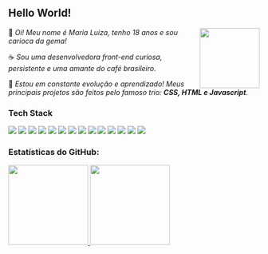 <h2>Hello World! <img src ="https://media4.giphy.com/media/v1.Y2lkPTc5MGI3NjExa2xndGRld3ZjZXVlMGZ1NWZxejdvbDFmdHFya2xydzFvd2huNm85NCZlcD12MV9pbnRlcm5hbF9naWZfYnlfaWQmY3Q9cw/ZCM2FuiUVflBu/giphy.gif" style="width:30px;height:0" /></h2>
 <img align=right src="https://media.giphy.com/media/cJOaRkaZwxgYHkIueW/giphy.gif?cid=ecf05e479hudhixsgimm5dhiy0eqmxua025axdwny0z2ua75&ep=v1_stickers_related&rid=giphy.gif&ct=s" style="height:120px"/>

  <p>👾 <em>Oi! Meu nome é Maria Luiza, tenho 18 anos e sou carioca da gema! </em> </p> 
  <p>☕ <em>Sou uma desenvolvedora front-end curiosa, persistente e uma amante do café brasileiro. </em> </p>
  <p>🐾 <em> Estou em constante evolução e aprendizado! Meus principais projetos são feitos pelo famoso trio: <b>CSS, HTML e Javascript</b>. </em> </p>

### Tech Stack <img src ="https://media0.giphy.com/media/v1.Y2lkPTc5MGI3NjExZjZtd3Z5emRwem4zdTk3Znc5Z3hobHZoYXQ3NnBpdjRubXNmejRyNyZlcD12MV9pbnRlcm5hbF9naWZfYnlfaWQmY3Q9cw/fx2p5nnbfKfNY0wfdE/giphy.gif" style="width:30px;height:0" />

<div>
<img src="https://img.shields.io/badge/javascript-%23323330.svg?style=for-the-badge&logo=javascript&logoColor=%23F7DF1E">
<img src="https://img.shields.io/badge/html5-%23E34F26.svg?style=for-the-badge&logo=html5&logoColor=white">
 <img src="https://img.shields.io/badge/css3-%231572B6.svg?style=for-the-badge&logo=css3&logoColor=white">
<img src="https://img.shields.io/badge/python-3670A0?style=for-the-badge&logo=python&logoColor=ffdd54">
 <img src="https://img.shields.io/badge/ruby-%23CC342D.svg?style=for-the-badge&logo=ruby&logoColor=white">
<img src="https://img.shields.io/badge/Insomnia-black?style=for-the-badge&logo=insomnia&logoColor=5849BE">
<img src="https://img.shields.io/badge/node.js-6DA55F?style=for-the-badge&logo=node.js&logoColor=white">
<img src="https://img.shields.io/badge/vite-%23646CFF.svg?style=for-the-badge&logo=vite&logoColor=white">
<img src="https://img.shields.io/badge/tailwindcss-%2338B2AC.svg?style=for-the-badge&logo=tailwind-css&logoColor=white">
<img src="https://img.shields.io/badge/Visual%20Studio%20Code-0078d7.svg?style=for-the-badge&logo=visual-studio-code&logoColor=white">
  <img src="https://img.shields.io/badge/Babel-F9DC3e?style=for-the-badge&logo=babel&logoColor=black">
<img src="https://img.shields.io/badge/git-%23F05033.svg?style=for-the-badge&logo=git&logoColor=white">
<img src="https://img.shields.io/badge/Linux-FCC624?style=for-the-badge&logo=linux&logoColor=black">
<img src="https://img.shields.io/badge/figma-%23F24E1E.svg?style=for-the-badge&logo=figma&logoColor=white">

 
### Estatísticas do GitHub:

<div>
  <div>
  <a href= "https://github.com/MariaSinesio"> 
    <img height=160px src= "https://github-readme-stats.vercel.app/api/top-langs/?username=MariaSinesio&layout=normal&?count_private=true&langs_count=10&theme=react&line_&locale=pt-br"/>
  </a>
    <img height=160px src= https://github-readme-stats.vercel.app/api?username=MariaSinesio&show_icons=true&?count_private=true&theme=react&line_&locale=pt-br>
  </div>
  
